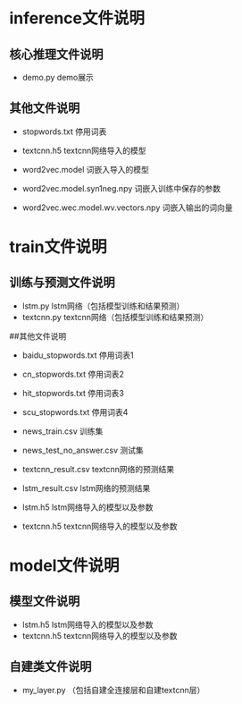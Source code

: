 # inference文件说明

## 核心推理文件说明

- demo.py   demo展示

## 其他文件说明

- stopwords.txt    停用词表

- textcnn.h5   textcnn网络导入的模型
- word2vec.model   词嵌入导入的模型
- word2vec.model.syn1neg.npy   词嵌入训练中保存的参数
- word2vec.wec.model.wv.vectors.npy   词嵌入输出的词向量





# train文件说明

## 训练与预测文件说明

- lstm.py   lstm网络（包括模型训练和结果预测）
- textcnn.py   textcnn网络（包括模型训练和结果预测）

##其他文件说明

- baidu_stopwords.txt    停用词表1
- cn_stopwords.txt   停用词表2
- hit_stopwords.txt   停用词表3
- scu_stopwords.txt   停用词表4

- news_train.csv   训练集
- news_test_no_answer.csv   测试集
- textcnn_result.csv   textcnn网络的预测结果
- lstm_result.csv   lstm网络的预测结果
- lstm.h5   lstm网络导入的模型以及参数
- textcnn.h5   textcnn网络导入的模型以及参数





# model文件说明

## 模型文件说明

- lstm.h5   lstm网络导入的模型以及参数
- textcnn.h5   textcnn网络导入的模型以及参数

## 自建类文件说明

- my_layer.py   （包括自建全连接层和自建textcnn层）